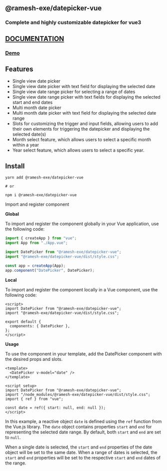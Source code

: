 ## @ramesh-exe/datepicker-vue

### Complete and highly customizable datepicker for vue3

## [DOCUMENTATION](https://datepicker-vue-docs.readthedocs.io/en/latest/index.html)

### [Demo](https://stackblitz.com/edit/ramesh-exedatepicker-vue?file=src%2Fcomponents%2FPlayground.vue)

## Features

- Single view date picker
- Single view date picker with text field for displaying the selected date
- Single view date range picker for selecting a range of dates
- Single view date range picker with text fields for displaying the selected start and end dates
- Multi month date picker
- Multi month date picker with text field for displaying the selected date range
- Slots for customizing the trigger and input fields, allowing users to add their own elements for triggering the datepicker and displaying the selected date(s)
- Month select feature, which allows users to select a specific month within a year
- Year select feature, which allows users to select a specific year.

## Install

```shell
yarn add @ramesh-exe/datepicker-vue

# or

npm i @ramesh-exe/datepicker-vue
```

Import and register component

**Global**

To import and register the component globally in your Vue application, use the following code:

```js
import { createApp } from "vue";
import App from "./App.vue";

import DatePicker from "@ramesh-exe/datepicker-vue";
import "@ramesh-exe/datepicker-vue/dist/style.css";

const app = createApp(App);
app.component("DatePicker", DatePicker);
```

**Local**

To import and register the component locally in a Vue component, use the following code:

```vue
<script>
import DatePicker from "@ramesh-exe/datepicker-vue";
import "@ramesh-exe/datepicker-vue/dist/style.css";

export default {
  components: { DatePicker },
};
</script>
```

**Usage**

To use the component in your template, add the DatePicker component with the desired props and slots.

```vue
<template>
  <DatePicker v-model="date" />
</template>

<script setup>
import DatePicker from "@ramesh-exe/datepicker-vue";
import "/node_modules/@ramesh-exe/datepicker-vue/dist/style.css";
import { ref } from "vue";

const date = ref({ start: null, end: null });
</script>
```

In this example, a reactive object `date` is defined using the `ref` function from the Vue.js library. The `date` object contains properties `start` and `end` for representing the selected date range. By default, both `start` and `end` are set to `null`.

When a single date is selected, the `start` and `end` properties of the date object will be set to the same date. When a range of dates is selected, the `start` and `end` properties will be set to the respective `start` and `end` dates of the range.
